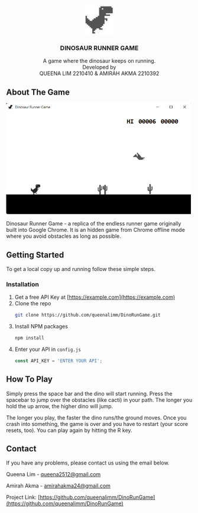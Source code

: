 <a name="readme-top"></a>


<!-- PROJECT LOGO -->
<br />
<div align="center">
  <a href="https://github.com/queenalimm/DinoRunGame">
    <img src="DinoRun1.png" alt="Logo" width="80" height="80">
  </a>


<h3 align="center">DINOSAUR RUNNER GAME</h3>

  <p align="center">
    A game where the dinosaur keeps on running.
    <br />
    Developed by
    <br / >
    QUEENA LIM 2210410 &
    AMIRAH AKMA 2210392 
    
  </p>
</div>



<!-- ABOUT THE GAME -->
## About The Game

<img src="DinoGame.png" alt="productscreenshot" width="500" height="300">

Dinosaur Runner Game - a replica of the endless runner game originally built into Google Chrome. It is an hidden game from Chrome offline mode where you avoid obstacles as long as possible.

<!-- GETTING STARTED -->
## Getting Started

To get a local copy up and running follow these simple steps.


### Installation

1. Get a free API Key at [https://example.com](https://example.com)
2. Clone the repo
   ```sh
   git clone https://github.com/queenalimm/DinoRunGame.git
   ```
3. Install NPM packages
   ```sh
   npm install
   ```
4. Enter your API in `config.js`
   ```js
   const API_KEY = 'ENTER YOUR API';
   ```


<!-- HOW TO PLAY -->
## How To Play

Simply press the space bar and the dino will start running. Press the spacebar to jump over the obstacles (like cacti) in your path. The longer you hold the up arrow, the higher dino will jump.

The longer you play, the faster the dino runs/the ground moves. Once you crash into something, the game is over and you have to restart (your score resets, too). You can play again by hitting the R key.




<!-- CONTACT -->
## Contact

If you have any problems, please contact us using the email below. 

Queena Lim - queena2512@gmail.com

Amirah Akma - amirahakma24@gmail.com


Project Link: [https://github.com/queenalimm/DinoRunGame](https://github.com/queenalimm/DinoRunGame)

